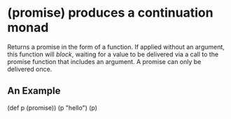 # (promise) produces a continuation monad
Returns a promise in the form of a function. If applied without an argument, this function will *block*, waiting for a value to be delivered via a call to the promise function that includes an argument. A promise can only be delivered once.

## An Example

  (def p (promise))
  (p "hello")
  (p)
